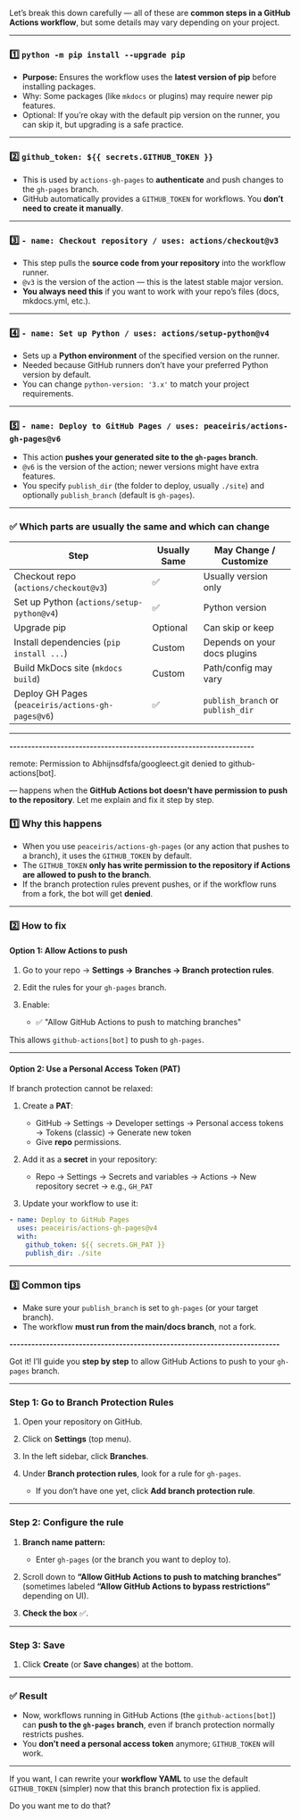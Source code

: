 Let’s break this down carefully — all of these are **common steps in a GitHub Actions workflow**, but some details may vary depending on your project.

---

### 1️⃣ `python -m pip install --upgrade pip`

* **Purpose:** Ensures the workflow uses the **latest version of pip** before installing packages.
* Why: Some packages (like `mkdocs` or plugins) may require newer pip features.
* Optional: If you’re okay with the default pip version on the runner, you can skip it, but upgrading is a safe practice.

---

### 2️⃣ `github_token: ${{ secrets.GITHUB_TOKEN }}`

* This is used by `actions-gh-pages` to **authenticate** and push changes to the `gh-pages` branch.
* GitHub automatically provides a `GITHUB_TOKEN` for workflows. You **don’t need to create it manually**.

---

### 3️⃣ `- name: Checkout repository / uses: actions/checkout@v3`

* This step pulls the **source code from your repository** into the workflow runner.
* `@v3` is the version of the action — this is the latest stable major version.
* **You always need this** if you want to work with your repo’s files (docs, mkdocs.yml, etc.).

---

### 4️⃣ `- name: Set up Python / uses: actions/setup-python@v4`

* Sets up a **Python environment** of the specified version on the runner.
* Needed because GitHub runners don’t have your preferred Python version by default.
* You can change `python-version: '3.x'` to match your project requirements.

---

### 5️⃣ `- name: Deploy to GitHub Pages / uses: peaceiris/actions-gh-pages@v6`

* This action **pushes your generated site to the `gh-pages` branch**.
* `@v6` is the version of the action; newer versions might have extra features.
* You specify `publish_dir` (the folder to deploy, usually `./site`) and optionally `publish_branch` (default is `gh-pages`).

---

### ✅ Which parts are **usually the same** and which can change

| Step                                              | Usually Same | May Change / Customize            |
| ------------------------------------------------- | ------------ | --------------------------------- |
| Checkout repo (`actions/checkout@v3`)             | ✅            | Usually version only              |
| Set up Python (`actions/setup-python@v4`)         | ✅            | Python version                    |
| Upgrade pip                                       | Optional     | Can skip or keep                  |
| Install dependencies (`pip install ...`)          | Custom       | Depends on your docs plugins      |
| Build MkDocs site (`mkdocs build`)                | Custom       | Path/config may vary              |
| Deploy GH Pages (`peaceiris/actions-gh-pages@v6`) | ✅            | `publish_branch` or `publish_dir` |

---




**-------------------------------------------------------------------**



remote: Permission to Abhijnsdfsfa/googleect.git denied to github-actions[bot].


— happens when the **GitHub Actions bot doesn’t have permission to push to the repository**. Let me explain and fix it step by step.



### 1️⃣ Why this happens

* When you use `peaceiris/actions-gh-pages` (or any action that pushes to a branch), it uses the `GITHUB_TOKEN` by default.
* The `GITHUB_TOKEN` **only has write permission to the repository if Actions are allowed to push to the branch**.
* If the branch protection rules prevent pushes, or if the workflow runs from a fork, the bot will get **denied**.

---

### 2️⃣ How to fix

#### Option 1: Allow Actions to push

1. Go to your repo → **Settings → Branches → Branch protection rules**.
2. Edit the rules for your `gh-pages` branch.
3. Enable:

   * ✅ "Allow GitHub Actions to push to matching branches"

This allows `github-actions[bot]` to push to `gh-pages`.

---

#### Option 2: Use a Personal Access Token (PAT)

If branch protection cannot be relaxed:

1. Create a **PAT**:

   * GitHub → Settings → Developer settings → Personal access tokens → Tokens (classic) → Generate new token
   * Give **repo** permissions.

2. Add it as a **secret** in your repository:

   * Repo → Settings → Secrets and variables → Actions → New repository secret → e.g., `GH_PAT`

3. Update your workflow to use it:

```yaml
- name: Deploy to GitHub Pages
  uses: peaceiris/actions-gh-pages@v4
  with:
    github_token: ${{ secrets.GH_PAT }}
    publish_dir: ./site
```

---

### 3️⃣ Common tips

* Make sure your `publish_branch` is set to `gh-pages` (or your target branch).
* The workflow **must run from the main/docs branch**, not a fork.




**--------------------------------------------------------------------------**

Got it! I’ll guide you **step by step** to allow GitHub Actions to push to your `gh-pages` branch.

---

### Step 1: Go to Branch Protection Rules

1. Open your repository on GitHub.
2. Click on **Settings** (top menu).
3. In the left sidebar, click **Branches**.
4. Under **Branch protection rules**, look for a rule for `gh-pages`.

   * If you don’t have one yet, click **Add branch protection rule**.

---

### Step 2: Configure the rule

1. **Branch name pattern:**

   * Enter `gh-pages` (or the branch you want to deploy to).
2. Scroll down to **“Allow GitHub Actions to push to matching branches”** (sometimes labeled **“Allow GitHub Actions to bypass restrictions”** depending on UI).
3. **Check the box** ✅.

---

### Step 3: Save

1. Click **Create** (or **Save changes**) at the bottom.

---

### ✅ Result

* Now, workflows running in GitHub Actions (the `github-actions[bot]`) can **push to the `gh-pages` branch**, even if branch protection normally restricts pushes.
* You **don’t need a personal access token** anymore; `GITHUB_TOKEN` will work.

---

If you want, I can rewrite your **workflow YAML** to use the default `GITHUB_TOKEN` (simpler) now that this branch protection fix is applied.

Do you want me to do that?
